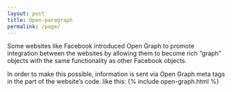 ```yaml
---
layout: post
title: Open-paragraph
permalink: /page/
---
```


Some websites like Facebook introduced Open Graph to promote integration between the websites by allowing them to become rich “graph” objects with the same functionality as other Facebook objects.

In order to make this possible, information is sent via Open Graph meta tags in the <head> part of the website’s code. like this:  {% include open-graph.html %}
